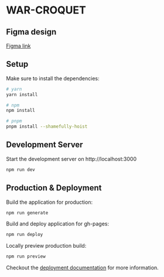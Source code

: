 #  WAR-CROQUET

## Figma design
[Figma link](https://www.figma.com/file/T0fUjHwMEnP6aqKbtgzljP/WarCroquet?node-id=2%3A39)

## Setup

Make sure to install the dependencies:

```bash
# yarn
yarn install

# npm
npm install

# pnpm
pnpm install --shamefully-hoist
```

## Development Server

Start the development server on http://localhost:3000

```bash
npm run dev
```

## Production & Deployment

Build the application for production:

```bash
npm run generate
```

Build and deploy application for gh-pages:

```bash
npm run deploy
```


Locally preview production build:

```bash
npm run preview
```

Checkout the [deployment documentation](https://v3.nuxtjs.org/guide/deploy/presets) for more information.
